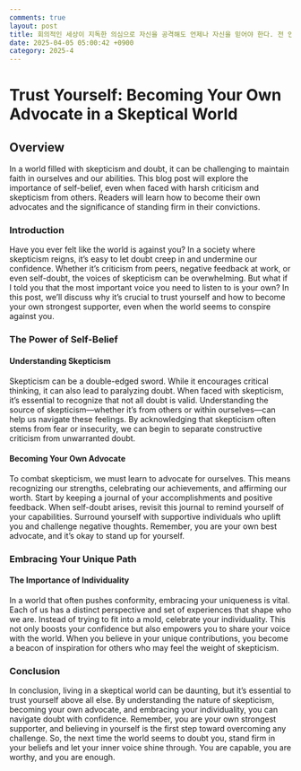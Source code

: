 ```yaml
---
comments: true
layout: post
title: 회의적인 세상이 지독한 의심으로 자신을 공격해도 언제나 자신을 믿어야 한다. 전 인류에 맞서 자신의 유일한 사도가 되어야 한다. 에 대해서
date: 2025-04-05 05:00:42 +0900
category: 2025-4
---
```


# Trust Yourself: Becoming Your Own Advocate in a Skeptical World

## Overview
In a world filled with skepticism and doubt, it can be challenging to maintain faith in ourselves and our abilities. This blog post will explore the importance of self-belief, even when faced with harsh criticism and skepticism from others. Readers will learn how to become their own advocates and the significance of standing firm in their convictions.

### Introduction
Have you ever felt like the world is against you? In a society where skepticism reigns, it’s easy to let doubt creep in and undermine our confidence. Whether it’s criticism from peers, negative feedback at work, or even self-doubt, the voices of skepticism can be overwhelming. But what if I told you that the most important voice you need to listen to is your own? In this post, we’ll discuss why it’s crucial to trust yourself and how to become your own strongest supporter, even when the world seems to conspire against you.

### The Power of Self-Belief
#### Understanding Skepticism
Skepticism can be a double-edged sword. While it encourages critical thinking, it can also lead to paralyzing doubt. When faced with skepticism, it’s essential to recognize that not all doubt is valid. Understanding the source of skepticism—whether it’s from others or within ourselves—can help us navigate these feelings. By acknowledging that skepticism often stems from fear or insecurity, we can begin to separate constructive criticism from unwarranted doubt.

#### Becoming Your Own Advocate
To combat skepticism, we must learn to advocate for ourselves. This means recognizing our strengths, celebrating our achievements, and affirming our worth. Start by keeping a journal of your accomplishments and positive feedback. When self-doubt arises, revisit this journal to remind yourself of your capabilities. Surround yourself with supportive individuals who uplift you and challenge negative thoughts. Remember, you are your own best advocate, and it’s okay to stand up for yourself.

### Embracing Your Unique Path
#### The Importance of Individuality
In a world that often pushes conformity, embracing your uniqueness is vital. Each of us has a distinct perspective and set of experiences that shape who we are. Instead of trying to fit into a mold, celebrate your individuality. This not only boosts your confidence but also empowers you to share your voice with the world. When you believe in your unique contributions, you become a beacon of inspiration for others who may feel the weight of skepticism.

### Conclusion
In conclusion, living in a skeptical world can be daunting, but it’s essential to trust yourself above all else. By understanding the nature of skepticism, becoming your own advocate, and embracing your individuality, you can navigate doubt with confidence. Remember, you are your own strongest supporter, and believing in yourself is the first step toward overcoming any challenge. So, the next time the world seems to doubt you, stand firm in your beliefs and let your inner voice shine through. You are capable, you are worthy, and you are enough.